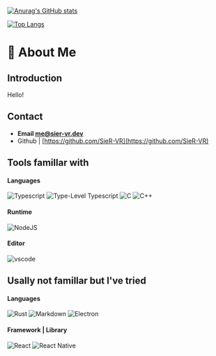 [![Anurag's GitHub stats](https://github-readme-stats.vercel.app/api?username=SieR-VR)](https://github.com/anuraghazra/github-readme-stats)

[![Top Langs](https://github-readme-stats.vercel.app/api/top-langs/?username=SieR-VR)](https://github.com/anuraghazra/github-readme-stats)

# 📢 About Me

## **Introduction**

Hello!

## Contact

- **Email me@sier-vr.dev**
- Github | [https://github.com/SieR-VR](https://github.com/SieR-VR)

## Tools famillar with

#### Languages
![Typescript](https://img.shields.io/badge/TypeScript-007ACC?style=for-the-badge&logo=typescript&logoColor=white)
![Type-Level Typescript](https://img.shields.io/badge/TypeLevel-007ACC?style=for-the-badge&logo=typescript&logoColor=white)
![C](https://img.shields.io/badge/C-00599C?style=for-the-badge&logo=c&logoColor=white)
![C++](https://img.shields.io/badge/C%2B%2B-00599C?style=for-the-badge&logo=c%2B%2B&logoColor=white)

#### Runtime
![NodeJS](https://img.shields.io/badge/Node.js-339933?style=for-the-badge&logo=nodedotjs&logoColor=white)

#### Editor
![vscode](https://img.shields.io/badge/Visual_Studio_Code-0078D4?style=for-the-badge&logo=visual%20studio%20code&logoColor=white)

## Usally not famillar but I've tried

#### Languages
![Rust](https://img.shields.io/badge/Rust-black?style=for-the-badge&logo=rust&logoColor=#E57324)
![Markdown](https://img.shields.io/badge/Markdown-000000?style=for-the-badge&logo=markdown&logoColor=white)
![Electron](https://img.shields.io/badge/Electron-2B2E3A?style=for-the-badge&logo=electron&logoColor=9FEAF9)

#### Framework | Library
![React](https://img.shields.io/badge/React-20232A?style=for-the-badge&logo=react&logoColor=61DAFB)
![React Native](https://img.shields.io/badge/React_Native-20232A?style=for-the-badge&logo=react&logoColor=61DAFB)


